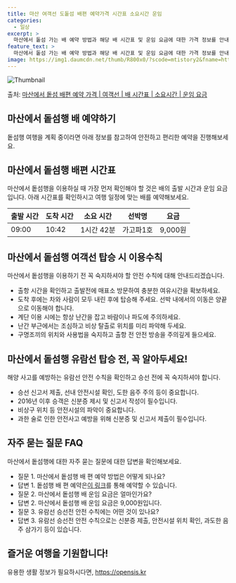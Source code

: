 ```yaml
---
title: 마산 여객선 도돝섬 배편 예약가격 시간표 소요시간 운임
categories:
  - 일상
excerpt: >
  마산에서 돝섬 가는 배 예약 방법과 해당 배 시간표 및 운임 요금에 대한 가격 정보를 안내 드리겠습니다. 안전하고 재밋는 돝섬행 여행을 위해 아래 정보 참고하시기 바랍니다. 돝섬행 배편 예약하기 👈 클릭마산에서 돝섬행 배 시간표출발 시간도착 시간소요 시간선박명요금09:0010:421시간 42분가고파1호9,000원돝섬행 배편 예약하기 👈 클릭마산에서 돝섬행 여객선 탑승 시 이용수칙마산에서 돝섬행을 이용하실 때 꼭 지켜야 할 안전 수칙을 소개합니다. 중요한 내용 마산에서 돝섬행 여객선을 이용하기 전, 이용수칙을 반드시 숙지하세요.출항 시간을 확인하고 출발전에 매표소 방문하여 충분한 여유시간을 확보하세요.도착 후에는 차와 사람이 모두 내린 후에 탑승해 주세요. 선박 내에서의 이동은 양끝으로 이동해야 합니다.계..
feature_text: >
  마산에서 돝섬 가는 배 예약 방법과 해당 배 시간표 및 운임 요금에 대한 가격 정보를 안내 드리겠습니다. 안전하고 재밋는 돝섬행 여행을 위해 아래 정보 참고하시기 바랍니다. 돝섬행 배편 예약하기 👈 클릭마산에서 돝섬행 배 시간표출발 시간도착 시간소요 시간선박명요금09:0010:421시간 42분가고파1호9,000원돝섬행 배편 예약하기 👈 클릭마산에서 돝섬행 여객선 탑승 시 이용수칙마산에서 돝섬행을 이용하실 때 꼭 지켜야 할 안전 수칙을 소개합니다. 중요한 내용 마산에서 돝섬행 여객선을 이용하기 전, 이용수칙을 반드시 숙지하세요.출항 시간을 확인하고 출발전에 매표소 방문하여 충분한 여유시간을 확보하세요.도착 후에는 차와 사람이 모두 내린 후에 탑승해 주세요. 선박 내에서의 이동은 양끝으로 이동해야 합니다.계..
image: https://img1.daumcdn.net/thumb/R800x0/?scode=mtistory2&fname=https%3A%2F%2Fblog.kakaocdn.net%2Fdn%2FnjWwU%2FbtsHBttpr26%2FzDq43EfKBuLrl7ijqJkPxk%2Fimg.webp
---
```


![Thumbnail](https://img1.daumcdn.net/thumb/R800x0/?scode=mtistory2&fname=https%3A%2F%2Fblog.kakaocdn.net%2Fdn%2FnjWwU%2FbtsHBttpr26%2FzDq43EfKBuLrl7ijqJkPxk%2Fimg.webp)

<p>출처: <a href="https://opensis.kr/entry/%EB%A7%88%EC%82%B0%EC%97%90%EC%84%9C-%EB%8F%9D%EC%84%AC-%EB%B0%B0%ED%8E%B8-%EC%98%88%EC%95%BD-%EA%B0%80%EA%B2%A9-%EC%97%AC%EA%B0%9D%EC%84%A0-%EB%B0%B0-%EC%8B%9C%EA%B0%84%ED%91%9C-%EC%86%8C%EC%9A%94%EC%8B%9C%EA%B0%84-%EC%9A%B4%EC%9E%84-%EC%9A%94%EA%B8%88" rel="dofollow">마산에서 돝섬 배편 예약 가격 | 여객선 | 배 시간표 | 소요시간 | 운임 요금</a> </p>

## 마산에서 돝섬행 배 예약하기

돝섬행 여행을 계획 중이라면 아래 정보를 참고하여 안전하고 편리한 예약을 진행해보세요.

## 마산에서 돝섬행 배편 시간표

마산에서 돝섬행을 이용하실 때 가장 먼저 확인해야 할 것은 배의 출발 시간과 운임 요금입니다. 아래 시간표를 확인하시고 여행 일정에 맞는
배를 예약해보세요.

**출발 시간** | **도착 시간** | **소요 시간** | **선박명** | **요금**  
---|---|---|---|---  
09:00 | 10:42 | 1시간 42분 | 가고파1호 | 9,000원  
  


## 마산에서 돝섬행 여객선 탑승 시 이용수칙

마산에서 돝섬행을 이용하기 전 꼭 숙지하셔야 할 안전 수칙에 대해 안내드리겠습니다.

  * 출항 시간을 확인하고 출발전에 매표소 방문하여 충분한 여유시간을 확보하세요.
  * 도착 후에는 차와 사람이 모두 내린 후에 탑승해 주세요. 선박 내에서의 이동은 양끝으로 이동해야 합니다.
  * 계단 이용 시에는 항상 난간을 잡고 바람이나 파도에 주의하세요.
  * 난간 부근에서는 조심하고 비상 탈출로 위치를 미리 파악해 두세요.
  * 구명조끼의 위치와 사용법을 숙지하고 출항 전 안전 방송을 주의깊게 들으세요.



## 마산에서 돝섬행 유람선 탑승 전, 꼭 알아두세요!

해양 사고를 예방하는 유람선 안전 수칙을 확인하고 승선 전에 꼭 숙지하셔야 합니다.

  * 승선 신고서 제출, 선내 안전시설 확인, 도한 음주 주의 등이 중요합니다.
  * 2016년 이후 승객은 신분증 제시 및 신고서 작성이 필수입니다.
  * 비상구 위치 등 안전시설의 파악이 중요합니다. 
  * 과한 술로 인한 안전사고 예방을 위해 신분증 및 신고서 제출이 필수입니다. 

## 자주 묻는 질문 FAQ

마산에서 돝섬행에 대한 자주 묻는 질문에 대한 답변을 확인해보세요.

  * 질문 1. 마산에서 돝섬행 배 편 예약 방법은 어떻게 되나요?
  * 답변 1. 돝섬행 배 편 예약은[이 링크](https://opensis.kr/entry/%EB%A7%88%EC%82%B0%EC%97%90%EC%84%9C-%EB%8F%9D%EC%84%AC-%EB%B0%B0%ED%8E%B8-%EC%98%88%EC%95%BD-%EA%B0%80%EA%B2%A9-%EC%97%AC%EA%B0%9D%EC%84%A0-%EB%B0%B0-%EC%8B%9C%EA%B0%84%ED%91%9C-%EC%86%8C%EC%9A%94%EC%8B%9C%EA%B0%84-%EC%9A%B4%EC%9E%84-%EC%9A%94%EA%B8%88)를 통해 예약할 수 있습니다.
  * 질문 2. 마산에서 돝섬행 배 운임 요금은 얼마인가요?
  * 답변 2. 마산에서 돝섬행 배 운임 요금은 9,000원입니다.
  * 질문 3. 유람선 승선전 안전 수칙에는 어떤 것이 있나요?
  * 답변 3. 유람선 승선전 안전 수칙으로는 신분증 제출, 안전시설 위치 확인, 과도한 음주 삼가기 등이 있습니다.

## 즐거운 여행을 기원합니다!

 

유용한 생활 정보가 필요하시다면, <a href="https://opensis.kr" rel="dofollow">https://opensis.kr</a>


